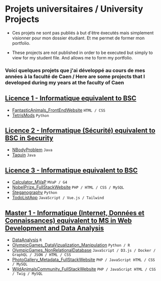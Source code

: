 # Projets universitaires / University Projects

- Ces projets ne sont pas publiés à but d'être éxecutés mais simplement visionner pour mon dossier étudiant. Et me permet de former mon portfolio.

- These projects are not published in order to be executed but simply to view for my student file. And allows me to form my portfolio.

### Voici quelques projets que j'ai développé au cours de mes années à la faculté de Caen / Here are some projects that I developed during my years at the faculty of Caen

## [Licence 1 - Informatique equivalent to BSC](/licence1)

- [FantasticAnimals_FrontEndWebsite](/licence1/FantasticAnimals_FrontEndWebsite) `HTML / CSS`
- [TetrisMods](/licence1/TetrisMods) `Python`

## [Licence 2 - Informatique (Sécurité) equivalent to BSC in Security](/licence2)

- [NBodyProblem](/licence2/NBodyProblem) `Java`
- [Taquin](/licence2/Taquin) `Java`

## [Licence 3 - Informatique equivalent to BSC](/licence3)

- [Calculator_MVaP](/licence3/Calculator_MVaP) `MVaP / G4`
- [NobelPrize_FullStackWebsite](/licence3/NobelPrize_FullStackWebsite) `PHP / HTML / CSS / MySQL`
- [Steganography](/licence3/Steganography) `Python`
- [TodoListApp](/licence3/TodoListApp) `JavaScript / Vue.js / Tailwind`

## [Master 1 - Informatique (Internet, Données et Connaissances) equivalent to MS in Web Development and Data Analysis](/master1)

- [DataAnalysis](/master1/DataAnalysis) `R`
- [OlympicGames_DataVizualization_Manipulation](/master1/OlympicGames_DataVizualization_Manipulation) `Python / R`
- [OlympicGames_NonRelationalDatabase](/master1/OlympicGames_NonRelationalDatabase) `JavaScript / D3.js / Docker / GraphQL / JSON / HTML / CSS`
- [PhotoGallery_Metadata_FullStackWebsite](/master1/PhotoGallery_Metadata_FullStackWebsite) `PHP / JavaScript HTML / CSS / MySQL`
- [WildAnimalsCommunity_FullStackWebsite](/master1/WildAnimalsCommunity_FullStackWebsite) `PHP / JavaScript HTML / CSS / Twig / MySQL`

